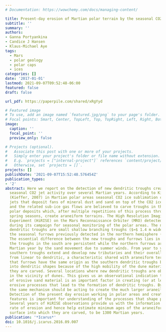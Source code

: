 ```yaml
---
# Documentation: https://wowchemy.com/docs/managing-content/

title: Present-day erosion of Martian polar terrain by the seasonal CO2 jets
subtitle: ''
summary: ''
authors:
- Ganna Portyankina
- Candice J Hansen
- Klaus-Michael Aye
tags:
  - Mars
  - polar geology
  - polar caps
  - ices
categories: []
date: '2017-01-01'
lastmod: 2021-09-07T09:52:48-06:00
featured: false
draft: false

url_pdf: https://paperpile.com/shared/xRgYyd

# Featured image
# To use, add an image named `featured.jpg/png` to your page's folder.
# Focal points: Smart, Center, TopLeft, Top, TopRight, Left, Right, BottomLeft, Bottom, BottomRight.
image:
  caption: ''
  focal_point: ''
  preview_only: false

# Projects (optional).
#   Associate this post with one or more of your projects.
#   Simply enter your project's folder or file name without extension.
#   E.g. `projects = ["internal-project"]` references `content/project/deep-learning/index.md`.
#   Otherwise, set `projects = []`.
projects: []
publishDate: '2021-09-07T15:52:48.576454Z'
publication_types:
- '2'
abstract: Here we report on the detection of new dendritic troughs created by the
  seasonal CO2 jet activity over several Martian years. According to Kieffers hypothesis
  (Kieffer, 2007) in Martian polar areas seasonal CO2 ice sublimation creates gas
  jets that deposit fans of mineral dust and sand on top of the CO2 ice. These jets
  and the related sub-ice gas flows are believed to carve troughs in the underlying
  polar deposits which, after multiple repetitions of this process throughout Martian
  spring seasons, create araneiform terrains. The High Resolution Imaging Science
  Experiment (HiRISE) on the Mars Reconnaissance Orbiter (MRO) detected the new troughs
  during its campaign for seasonal monitoring of the polar areas. The newly detected
  dendritic troughs are small shallow branching troughs ($≈$ 1.4 m wide) similar to
  the seasonal furrows previously detected in the northern hemisphere (Bourke, 2013).
  The essential difference between the new troughs and furrows lies in the fact that
  the troughs in the south are persistent while the northern furrows are erased each
  Martian year by the sand movement due to summer winds. From year to year the new
  southern troughs extend and develop new tributaries and their overall geometry turns
  from linear to dendritic, a characteristic shared with araneiform terrains. We believe
  that furrows have the same origin as the southern dendritic troughs but do not develop
  into dendritic shapes because of the high mobility of the dune material into which
  they are carved. Several locations where new dendritic troughs are observed lie
  in the vicinity of dunes. This gives us an observational indication that presence
  of erosive sand material is an important factor in creating (or at least starting)
  erosive processes that lead to the formation of dendritic troughs. By extrapolation
  the same mechanism should be acting to create the much larger araneiform terrains.
  Detection of the present day erosion working in polar areas and creating new topographical
  features is important for understanding of the processes that shape polar areas.
  Several years of HiRISE observations provide us with the information about the current
  rate of erosion and hence help estimate minimum ages of the araneiforms, and the
  surface into which they are carved, to be 1300 Martian years.
publication: '*Icarus*'
doi: 10.1016/j.icarus.2016.09.007
---
```

